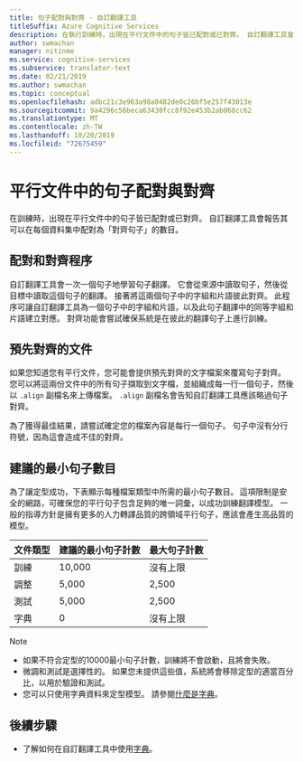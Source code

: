 ```yaml
---
title: 句子配對與對齊 - 自訂翻譯工具
titleSuffix: Azure Cognitive Services
description: 在執行訓練時，出現在平行文件中的句子皆已配對或已對齊。 自訂翻譯工具會藉由讀取句子和此句子的翻譯，一次一個句子地學習翻譯。 接著將這兩個句子中的字組和片語彼此對齊。
author: swmachan
manager: nitinme
ms.service: cognitive-services
ms.subservice: translator-text
ms.date: 02/21/2019
ms.author: swmachan
ms.topic: conceptual
ms.openlocfilehash: adbc21c3e963a98a8482de0c26bf5e257f43013e
ms.sourcegitcommit: 9a4296c56beca63430fcc8f92e453b2ab068cc62
ms.translationtype: MT
ms.contentlocale: zh-TW
ms.lasthandoff: 10/20/2019
ms.locfileid: "72675459"
---
```

# <a name="sentence-pairing-and-alignment-in-parallel-documents"></a>平行文件中的句子配對與對齊

在訓練時，出現在平行文件中的句子皆已配對或已對齊。 自訂翻譯工具會報告其可以在每個資料集中配對為「對齊句子」的數目。

## <a name="pairing-and-alignment-process"></a>配對和對齊程序

自訂翻譯工具會一次一個句子地學習句子翻譯。 它會從來源中讀取句子，然後從目標中讀取這個句子的翻譯。 接著將這兩個句子中的字組和片語彼此對齊。 此程序可讓自訂翻譯工具為一個句子中的字組和片語，以及此句子翻譯中的同等字組和片語建立對應。 對齊功能會嘗試確保系統是在彼此的翻譯句子上進行訓練。

## <a name="pre-aligned-documents"></a>預先對齊的文件

如果您知道您有平行文件，您可能會提供預先對齊的文字檔案來覆寫句子對齊。 您可以將這兩份文件中的所有句子擷取到文字檔，並組織成每一行一個句子，然後以 `.align` 副檔名來上傳檔案。 `.align` 副檔名會告知自訂翻譯工具應該略過句子對齊。

為了獲得最佳結果，請嘗試確定您的檔案內容是每行一個句子。 句子中沒有分行符號，因為這會造成不佳的對齊。

## <a name="suggested-minimum-number-of-sentences"></a>建議的最小句子數目

為了讓定型成功，下表顯示每種檔案類型中所需的最小句子數目。 這項限制是安全的網路，可確保您的平行句子包含足夠的唯一詞彙，以成功訓練翻譯模型。 一般的指導方針是擁有更多的人力轉譯品質的跨領域平行句子，應該會產生高品質的模型。

| 文件類型   | 建議的最小句子計數 | 最大句子計數 |
|------------|--------------------------------------------|--------------------------------|
| 訓練   | 10,000                                     | 沒有上限                 |
| 調整     | 5,000                                      | 2,500                          |
| 測試    | 5,000                                      | 2,500                          |
| 字典 | 0                                          | 沒有上限                 |

> [!NOTE]
> - 如果不符合定型的10000最小句子計數，訓練將不會啟動，且將會失敗。 
> - 微調和測試是選擇性的。 如果您未提供這些值，系統將會移除定型的適當百分比，以用於驗證和測試。 
> - 您可以只使用字典資料來定型模型。 請參閱[什麼是字典](https://docs.microsoft.com/azure/cognitive-services/translator/custom-translator/what-is-dictionary)。

## <a name="next-steps"></a>後續步驟

- 了解如何在自訂翻譯工具中使用[字典](what-is-dictionary.md)。
